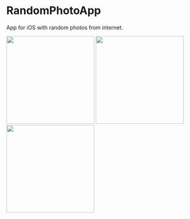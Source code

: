 # RandomPhotoApp
 App for iOS with random photos from internet.
 
<img src = "https://user-images.githubusercontent.com/64367635/265259510-47466744-7b5e-4bb3-902b-62f1c259e470.png" width = "230"> <img src = "https://user-images.githubusercontent.com/64367635/265259511-87aab4d4-b1aa-4a73-973f-dfbad790d709.png" width = "230"> <img src = "https://user-images.githubusercontent.com/64367635/265259512-bbdc3ac7-9247-4f29-ab47-b29f2c4c9ce3.png" width = "230">
